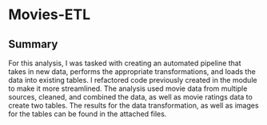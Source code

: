 # Movies-ETL
## Summary
For this analysis, I was tasked with creating an automated pipeline that takes in new data, performs the appropriate transformations, and loads the data into existing tables. I refactored code previously created in the module to make it more streamlined. The analysis used movie data from multiple sources, cleaned, and combined the data, as well as movie ratings data to create two tables. The results for the data transformation, as well as images for the tables can be found in the attached files.

